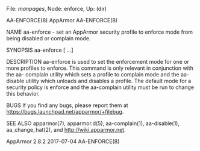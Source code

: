 File: *manpages*,  Node: enforce,  Up: (dir)

AA-ENFORCE(8)                      AppArmor                      AA-ENFORCE(8)



NAME
       aa-enforce - set an AppArmor security profile to enforce mode from
       being disabled or complain mode.

SYNOPSIS
       aa-enforce <executable> [<executable> ...]

DESCRIPTION
       aa-enforce is used to set the enforcement mode for one or more profiles
       to enforce.  This command is only relevant in conjunction with the aa-
       complain utility which sets a profile to complain mode and the aa-
       disable utility which unloads and disables a profile. The default mode
       for a security policy is enforce and the aa-complain utility must be
       run to change this behavior.

BUGS
       If you find any bugs, please report them at
       <https://bugs.launchpad.net/apparmor/+filebug>.

SEE ALSO
       apparmor(7), apparmor.d(5), aa-complain(1), aa-disable(1),
       aa_change_hat(2), and <http://wiki.apparmor.net>.



AppArmor 2.8.2                    2017-07-04                     AA-ENFORCE(8)
